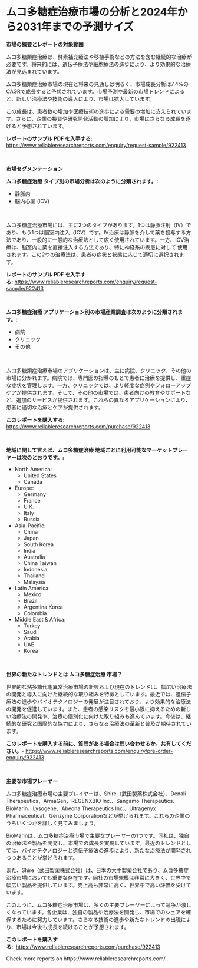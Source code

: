 <p><h1>ムコ多糖症治療市場の分析と2024年から2031年までの予測サイズ</h1></p><p><strong>市場の概要とレポートの対象範囲</strong></p>
<p><p>ムコ多糖類症治療は、酵素補充療法や移植手術などの方法を含む継続的な治療が必要です。将来的には、遺伝子療法や細胞療法の進歩により、より効果的な治療法が見込まれています。</p><p>ムコ多糖類症治療市場の現在と将来の見通しは明るく、市場成長分析は7.4%のCAGRで成長すると予想されています。市場予測や最新の市場トレンドによると、新しい治療法や技術の導入により、市場は拡大しています。</p><p>この成長は、患者数の増加や医療技術の進歩による需要の増加に支えられています。さらに、企業の投資や研究開発活動の増加により、市場はさらなる成長を遂げると予想されています。</p></p>
<p><strong>レポートのサンプル PDF を入手する:</strong> <a href="https://www.reliableresearchreports.com/enquiry/request-sample/922413">https://www.reliableresearchreports.com/enquiry/request-sample/922413</a></p>
<p>&nbsp;</p>
<p><strong>市場セグメンテーション</strong></p>
<p><strong>ムコ多糖症治療 タイプ別の市場分析は次のように分類されます。:</strong></p>
<p><ul><li>静脈内</li><li>脳内心室 (ICV)</li></ul></p>
<p>&nbsp;</p>
<p><p>ムコ多糖症治療市場には、主に2つのタイプがあります。1つは静脈注射（IV）であり、もう1つは脳室内注入（ICV）です。IV治療は静脈を介して薬を投与する方法であり、一般的に一般的な治療法として広く使用されています。一方、ICV治療は、脳室内に薬を直接注入する方法であり、特に神経系の疾患に対して 使用されます。この2つの治療法は、患者の症状と状態に応じて適切に選択されます。</p></p>
<p><strong>レポートのサンプル PDF を入手する:</strong>&nbsp;<a href="https://www.reliableresearchreports.com/enquiry/request-sample/922413">https://www.reliableresearchreports.com/enquiry/request-sample/922413</a></p>
<p>&nbsp;</p>
<p><strong> ムコ多糖症治療 アプリケーション別の市場産業調査は次のように分類されます。:</strong></p>
<p><ul><li>病院</li><li>クリニック</li><li>その他</li></ul></p>
<p>&nbsp;</p>
<p><p>ムコ多糖類症治療市場のアプリケーションは、主に病院、クリニック、その他の市場に分かれます。病院では、専門医の指導のもとで患者に治療を提供し、重症な症状を管理します。一方、クリニックでは、より軽度な症例やフォローアップケアが提供されます。そして、その他の市場では、患者向けの教育やサポートなど、追加のサービスが提供されます。これらの異なるアプリケーションにより、患者に適切な治療とケアが提供されます。</p></p>
<p><strong>このレポートを購入する:</strong>&nbsp; <a href="https://www.reliableresearchreports.com/purchase/922413">https://www.reliableresearchreports.com/purchase/922413</a></p>
<p>&nbsp;</p>
<p><strong>地域に関して言えば、ムコ多糖症治療 地域ごとに利用可能なマーケットプレーヤーは次のとおりです。:</strong></p>
<p><ul>
    <li>
        North America:
        <ul>
            <li>United States</li>
            <li>Canada</li>
        </ul>
    </li>
    <li>
        Europe:
        <ul>
            <li>Germany</li>
            <li>France</li>
            <li>U.K.</li>
            <li>Italy</li>
            <li>Russia</li>
        </ul>
    </li>
    <li>
        Asia-Pacific:
        <ul>
            <li>China</li>
            <li>Japan</li>
            <li>South Korea</li>
            <li>India</li>
            <li>Australia</li>
            <li>China Taiwan</li>
            <li>Indonesia</li>
            <li>Thailand</li>
            <li>Malaysia</li>
        </ul>
    </li>
    <li>
        Latin America:
        <ul>
            <li>Mexico</li>
            <li>Brazil</li>
            <li>Argentina Korea</li>
            <li>Colombia</li>
        </ul>
    </li>
    <li>
        Middle East & Africa:
        <ul>
            <li>Turkey</li>
            <li>Saudi</li>
            <li>Arabia</li>
            <li>UAE</li>
            <li>Korea</li>
        </ul>
    </li>
    </ul></p>
<p>&nbsp;</p>
<p><strong>世界の新たなトレンドとは ムコ多糖症治療 市場？</strong></p>
<p><p>世界的な粘多糖代謝異常治療市場の新興および現在のトレンドは、幅広い治療法の開発と導入に向けた継続的な取り組みを特徴としています。最近では、遺伝子療法の進歩やバイオテクノロジーの発展が注目されており、より効果的な治療法の開発を促進しています。また、患者の感染リスクを最小限に抑えるための新しい治療法の開発や、治療の個別化に向けた取り組みも進んでいます。今後は、継続的な研究と国際的な協力により、さらなる治療法の革新と普及が期待されています。</p></p>
<p><strong>このレポートを購入する前に、質問がある場合は問い合わせるか、共有してください。</strong>- <a href="https://www.reliableresearchreports.com/enquiry/pre-order-enquiry/922413">https://www.reliableresearchreports.com/enquiry/pre-order-enquiry/922413</a></p>
<p>&nbsp;</p>
<p><strong>主要な市場プレーヤー</strong></p>
<p><p>ムコ多糖症治療市場の主要プレイヤーは、Shire（武田製薬株式会社）、Denali Therapeutics、ArmaGen、REGENXBIO Inc.、Sangamo Therapeutics、BioMarin、Lysogene、Abeona Therapeutics Inc.、Ultragenyx Pharmaceutical、Genzyme Corporationなどが挙げられます。これらの企業のうちいくつかを詳しく見てみましょう。</p><p>BioMarinは、ムコ多糖症治療市場で主要なプレーヤーの1つです。同社は、独自の治療法や製品を開発し、市場での成長を実現しています。最近のトレンドとしては、バイオテクノロジーと遺伝子療法の進歩により、新たな治療法が開発されつつあることが挙げられます。</p><p>また、Shire（武田製薬株式会社）は、日本の大手製薬会社であり、ムコ多糖症治療市場においても重要な存在です。同社の市場規模は非常に大きく、世界中で幅広い製品を提供しています。売上高も非常に高く、世界中で高い評価を受けています。</p><p>このように、ムコ多糖症治療市場は、多くの主要プレーヤーによって競争が激しくなっています。各企業は、独自の製品や治療法を開発し、市場でのシェアを確保するために努力しています。さらなる技術の進歩や新たなトレンドの出現により、市場は今後も成長を続けることが予想されます。</p></p>
<p><strong>このレポートを購入する:</strong>&nbsp;&nbsp;<a href="https://www.reliableresearchreports.com/purchase/922413">https://www.reliableresearchreports.com/purchase/922413</a></p>
<p>Check more reports on https://www.reliableresearchreports.com/</p>